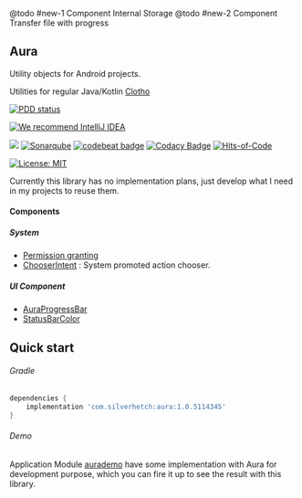@todo #new-1 Component Internal Storage
@todo #new-2 Component Transfer file with progress

Aura
----

Utility objects for Android projects.

Utilities for regular Java/Kotlin [Clotho][2]

[![PDD status](http://www.0pdd.com/svg?name=LarryHsiao/Aura)](http://www.0pdd.com/p?name=LarryHsiao/Aura)

[![We recommend IntelliJ IDEA](http://www.elegantobjects.org/intellij-idea.svg)](https://www.jetbrains.com/idea/)

[![](https://larryhsiao.com:9082/app/rest/builds/buildType:Aura_Development/statusIcon.svg)](https://github.com/LarryHsiao/Aura)
[![Sonarqube](https://larryhsiao.com:9100/api/project_badges/measure?project=Aura&metric=alert_status)](https://larryhsiao.com:9100/dashboard?id=Aura)
[![codebeat badge](https://codebeat.co/badges/0d232226-097e-49a8-84b6-5a5516b33a32)](https://codebeat.co/projects/github-com-larryhsiao-aura-master)
[![Codacy Badge](https://api.codacy.com/project/badge/Grade/61ed243513854fcd88c356e7d27dc311)](https://www.codacy.com/app/LarryHsiao/Aura?utm_source=github.com&amp;utm_medium=referral&amp;utm_content=LarryHsiao/Aura&amp;utm_campaign=Badge_Grade)
[![Hits-of-Code](https://hitsofcode.com/github/LarryHsiao/Aura)](https://hitsofcode.com/view/github/LarryHsiao/Aura)

[![License: MIT](https://img.shields.io/badge/License-MIT-green.svg)](https://opensource.org/licenses/MIT)


Currently this library has no implementation plans, just develop what I need in my projects to reuse them.

#### Components
##### System
 - [Permission granting](docs/permission_granting.md)
 - [ChooserIntent](docs/chooser_intent.md) : System promoted action chooser.
##### UI Component
 - [AuraProgressBar](docs/aura_progress_bar.md)
 - [StatusBarColor](docs/StatusBarColor.md)

## Quick start

###### Gradle

```groovy
dependencies {
    implementation 'com.silverhetch:aura:1.0.5114345'
}
```

###### Demo

Application Module [aurademo][1] have some implementation with Aura for development purpose, which you can fire it up to see the result with this library.


[1]: https://github.com/LarryHsiao/Aura/tree/master/aurnademo
[2]: https://github.com/LarryHsiao/Clotho
[3]: https://github.com/LarryHsiao/Aura/blob/master/library/src/main/java/com/silverhetch/aura/permission/PermissionsImpl.kt
